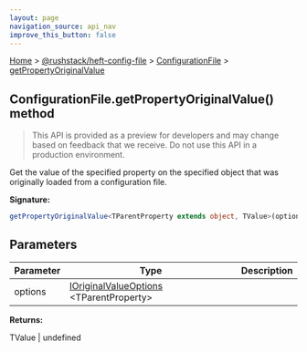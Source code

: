 ```yaml
---
layout: page
navigation_source: api_nav
improve_this_button: false
---
```



[Home](./index.md) &gt; [@rushstack/heft-config-file](./heft-config-file.md) &gt; [ConfigurationFile](./heft-config-file.configurationfile.md) &gt; [getPropertyOriginalValue](./heft-config-file.configurationfile.getpropertyoriginalvalue.md)

## ConfigurationFile.getPropertyOriginalValue() method

> This API is provided as a preview for developers and may change based on feedback that we receive. Do not use this API in a production environment.
>

Get the value of the specified property on the specified object that was originally loaded from a configuration file.

<b>Signature:</b>

```typescript
getPropertyOriginalValue<TParentProperty extends object, TValue>(options: IOriginalValueOptions<TParentProperty>): TValue | undefined;
```

## Parameters

|  Parameter | Type | Description |
|  --- | --- | --- |
|  options | [IOriginalValueOptions](./heft-config-file.ioriginalvalueoptions.md) &lt;TParentProperty&gt; |  |

<b>Returns:</b>

TValue \| undefined
